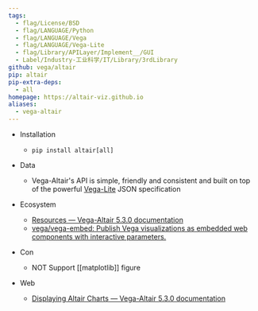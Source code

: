 ```yaml
---
tags:
  - flag/License/BSD
  - flag/LANGUAGE/Python
  - flag/LANGUAGE/Vega
  - flag/LANGUAGE/Vega-Lite
  - flag/Library/APILayer/Implement__/GUI
  - Label/Industry-工业科学/IT/Library/3rdLibrary
github: vega/altair
pip: altair
pip-extra-deps:
  - all
homepage: https://altair-viz.github.io
aliases:
  - vega-altair
---
```


- Installation
    - `pip install altair[all]`

- Data
    - Vega-Altair's API is simple, friendly and consistent and built on top of the powerful [Vega-Lite](https://github.com/vega/vega-lite) JSON specification

- Ecosystem
    - [Resources — Vega-Altair 5.3.0 documentation](https://altair-viz.github.io/getting_started/resources.html)
    - [vega/vega-embed: Publish Vega visualizations as embedded web components with interactive parameters.](https://github.com/vega/vega-embed)

- Con
    - NOT Support [[matplotlib]] figure

- Web
    - [Displaying Altair Charts — Vega-Altair 5.3.0 documentation](https://altair-viz.github.io/user_guide/display_frontends.html)
